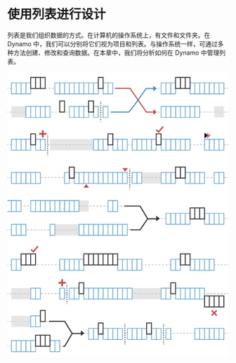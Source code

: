 # 使用列表进行设计

列表是我们组织数据的方式。在计算机的操作系统上，有文件和文件夹。在 Dynamo 中，我们可以分别将它们视为项目和列表。与操作系统一样，可通过多种方法创建、修改和查询数据。在本章中，我们将分析如何在 Dynamo 中管理列表。 

![](../images/5-4/designingwithlists.jpg)
